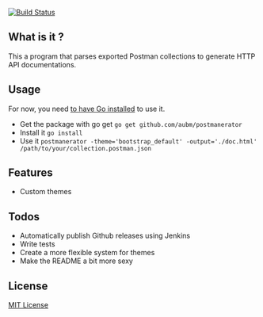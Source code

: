 [![Build Status](https://travis-ci.org/aubm/postmanerator.svg?branch=master)](https://travis-ci.org/aubm/postmanerator)

## What is it ?

This a program that parses exported Postman collections to generate HTTP API documentations.

## Usage

For now, you need [to have Go installed](https://golang.org/doc/install) to use it.

- Get the package with go get `go get github.com/aubm/postmanerator`
- Install it `go install`
- Use it `postmanerator -theme='bootstrap_default' -output='./doc.html' /path/to/your/collection.postman.json`

## Features

- Custom themes

## Todos

- Automatically publish Github releases using Jenkins
- Write tests
- Create a more flexible system for themes
- Make the README a bit more sexy

## License

[MIT License](LICENSE.md)